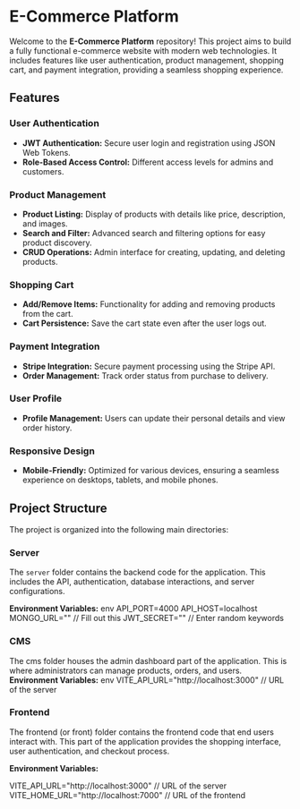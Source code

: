 # E-Commerce Platform

Welcome to the **E-Commerce Platform** repository! This project aims to build a fully functional e-commerce website with modern web technologies. It includes features like user authentication, product management, shopping cart, and payment integration, providing a seamless shopping experience.

## Features

### User Authentication
- **JWT Authentication:** Secure user login and registration using JSON Web Tokens.
- **Role-Based Access Control:** Different access levels for admins and customers.

### Product Management
- **Product Listing:** Display of products with details like price, description, and images.
- **Search and Filter:** Advanced search and filtering options for easy product discovery.
- **CRUD Operations:** Admin interface for creating, updating, and deleting products.

### Shopping Cart
- **Add/Remove Items:** Functionality for adding and removing products from the cart.
- **Cart Persistence:** Save the cart state even after the user logs out.

### Payment Integration
- **Stripe Integration:** Secure payment processing using the Stripe API.
- **Order Management:** Track order status from purchase to delivery.

### User Profile
- **Profile Management:** Users can update their personal details and view order history.

### Responsive Design
- **Mobile-Friendly:** Optimized for various devices, ensuring a seamless experience on desktops, tablets, and mobile phones.

## Project Structure

The project is organized into the following main directories:

### Server
The `server` folder contains the backend code for the application. This includes the API, authentication, database interactions, and server configurations.

**Environment Variables:**
env
API_PORT=4000
API_HOST=localhost
MONGO_URL="" // Fill out this
JWT_SECRET="" // Enter random keywords

### CMS
The cms folder houses the admin dashboard part of the application. This is where administrators can manage products, orders, and users.
**Environment Variables:**
env
VITE_API_URL="http://localhost:3000" // URL of the server

### Frontend
The frontend (or front) folder contains the frontend code that end users interact with. This part of the application provides the shopping interface, user authentication, and checkout process.

**Environment Variables:**

VITE_API_URL="http://localhost:3000" // URL of the server
VITE_HOME_URL="http://localhost:7000" // URL of the frontend
